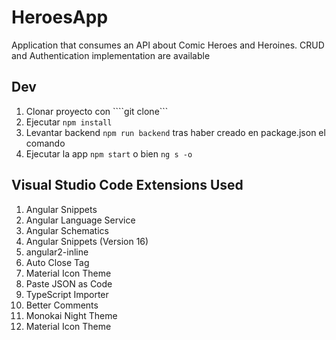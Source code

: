 # HeroesApp 

Application that consumes an API about Comic Heroes and Heroines.
CRUD and Authentication implementation are available

## Dev

1. Clonar proyecto con ````git clone```
2. Ejecutar ```npm install```
3. Levantar backend  ```npm run backend``` tras haber creado en package.json el comando 
4. Ejecutar la app ```npm start``` o bien ```ng s -o```

## Visual Studio Code Extensions Used
1. Angular Snippets
2. Angular Language Service
3. Angular Schematics
4. Angular Snippets (Version 16)
5. angular2-inline
6. Auto Close Tag
7. Material Icon Theme
8. Paste JSON as Code
9. TypeScript Importer
10. Better Comments
11. Monokai Night Theme
12. Material Icon Theme